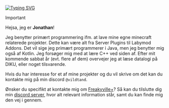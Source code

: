 [![Typing SVG](https://readme-typing-svg.demolab.com/?font=IBM+Plex+Mono&weight=500&size=30&duration=6000&pause=1000&color=F7F7F7&width=435&lines=Om%20Mig%3A)](https://git.io/typing-svg)

> [!IMPORTANT]
> Hejsa, jeg er **Jonathan**!
>
> Jeg benytter primært programmering ifm. at lave mine egne minecraft relaterede projekter. Dette kan være alt fra Server Plugins til Labymod Addons.
> Det vil sige jeg primært programmerer i Java, men jeg benytter mig også af Kotlin. Jeg forsøger mig med at lære C++ ved siden af. Efter mit kommende sabbat år (evt. flere af dem)
> overvejer jeg at læse datalogi på DIKU, eller noget tilsvarende.
> 
> Hvis du har interesse for et af mine projekter og du vil skrive om det kan du kontakte mig på min discord ``@vildtand``.
>
> Ønsker du specifikt at kontakte mig om [Freakyville+](https://github.com/FreakyVille-Trademarket/FreakyVillePlus)? Så kan du tilslutte dig min [discord server](https://discord.gg/ev4FTktVPs), hvor alt relevant information står, samt du kan finde mig den vej i gennem.
